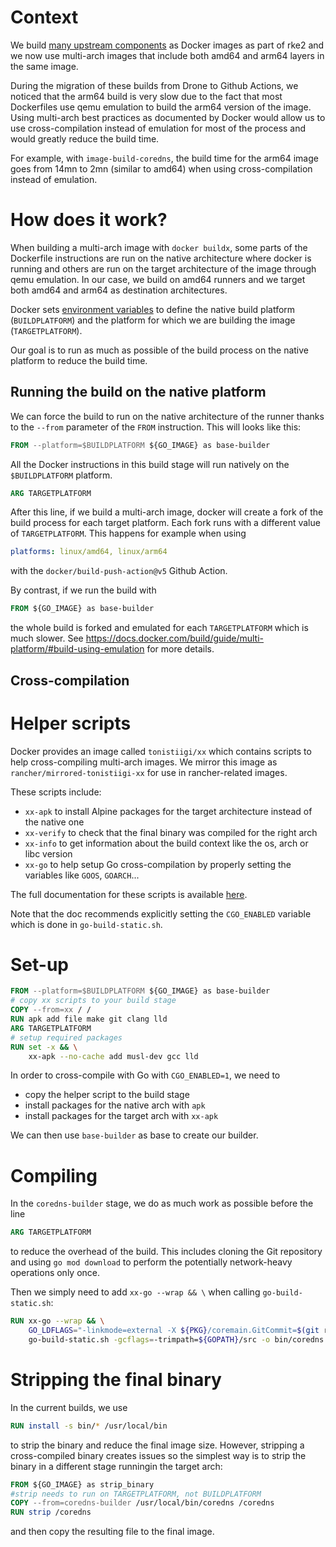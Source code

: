 # Context
We build [many upstream components](https://github.com/rancher/ecm-distro-tools/issues/375) as Docker images as part of rke2 and we now use multi-arch images that include both amd64 and arm64 layers in the same image.

During the migration of these builds from Drone to Github Actions, we noticed that the arm64 build is very slow due to the fact that most Dockerfiles use qemu emulation to build the arm64 version of the image.
Using multi-arch best practices as documented by Docker would allow us to use cross-compilation instead of emulation for most of the process and would greatly reduce the build time.

For example, with `image-build-coredns`, the build time for the arm64 image goes from 14mn to 2mn (similar to amd64) when using cross-compilation instead of emulation.

# How does it work?
When building a multi-arch image with `docker buildx`, some parts of the Dockerfile instructions are run on the native architecture where docker is running
and others are run on the target architecture of the image through qemu emulation.
In our case, we build on amd64 runners and we target both amd64 and arm64 as destination architectures.

Docker sets [environment variables](https://docs.docker.com/reference/dockerfile/#automatic-platform-args-in-the-global-scope) to define the native build platform (`BUILDPLATFORM`) and the platform for which we are building the image (`TARGETPLATFORM`).

Our goal is to run as much as possible of the build process on the native platform to reduce the build time.

## Running the build on the native platform
We can force the build to run on the native architecture of the runner thanks to the `--from` parameter of the `FROM` instruction.
This will looks like this:
```Dockerfile
FROM --platform=$BUILDPLATFORM ${GO_IMAGE} as base-builder
```

All the Docker instructions in this build stage will run natively on the `$BUILDPLATFORM` platform.

```Dockerfile
ARG TARGETPLATFORM
```

After this line, if we build a multi-arch image, docker will create a fork of the build process for each target platform.
Each fork runs with a different value of `TARGETPLATFORM`.
This happens for example when using 
```yaml
platforms: linux/amd64, linux/arm64
```
with the `docker/build-push-action@v5` Github Action.

By contrast, if we run the build with 
```Dockerfile
FROM ${GO_IMAGE} as base-builder
```
the whole build is forked and emulated for each `TARGETPLATFORM` which is much slower.
See https://docs.docker.com/build/guide/multi-platform/#build-using-emulation for more details.

## Cross-compilation
# Helper scripts
Docker provides an image called `tonistiigi/xx` which contains scripts to help cross-compiling multi-arch images.
We mirror this image as `rancher/mirrored-tonistiigi-xx` for use in rancher-related images.

These scripts include:
* `xx-apk` to install Alpine packages for the target architecture instead of the native one
* `xx-verify` to check that the final binary was compiled for the right arch
* `xx-info` to get information about the build context like the os, arch or libc version
* `xx-go` to help setup Go cross-compilation by properly setting the variables like `GOOS`, `GOARCH`...

The full documentation for these scripts is available [here](https://github.com/tonistiigi/xx).

Note that the doc recommends explicitly setting the `CGO_ENABLED` variable which is done in `go-build-static.sh`.

# Set-up
```Dockerfile
FROM --platform=$BUILDPLATFORM ${GO_IMAGE} as base-builder
# copy xx scripts to your build stage
COPY --from=xx / /
RUN apk add file make git clang lld
ARG TARGETPLATFORM
# setup required packages
RUN set -x && \
    xx-apk --no-cache add musl-dev gcc lld 
```

In order to cross-compile with Go with `CGO_ENABLED=1`, we need to
* copy the helper script to the build stage
* install packages for the native arch with `apk`
* install packages for the target arch with `xx-apk`

We can then use `base-builder` as base to create our builder.

# Compiling
In the `coredns-builder` stage, we do as much work as possible before the line
```Dockerfile
ARG TARGETPLATFORM
```
to reduce the overhead of the build.
This includes cloning the Git repository and using `go mod download` to perform the potentially network-heavy operations only once.

Then we simply need to add `xx-go --wrap && \` when calling `go-build-static.sh`:
```Dockerfile
RUN xx-go --wrap && \
    GO_LDFLAGS="-linkmode=external -X ${PKG}/coremain.GitCommit=$(git rev-parse --short HEAD)" \
    go-build-static.sh -gcflags=-trimpath=${GOPATH}/src -o bin/coredns .
```

# Stripping the final binary
In the current builds, we use
```Dockerfile
RUN install -s bin/* /usr/local/bin
```
to strip the binary and reduce the final image size.
However, stripping a cross-compiled binary creates issues so the simplest way is to strip the binary in a different stage runningin the target arch:
```Dockerfile
FROM ${GO_IMAGE} as strip_binary
#strip needs to run on TARGETPLATFORM, not BUILDPLATFORM
COPY --from=coredns-builder /usr/local/bin/coredns /coredns
RUN strip /coredns
```
and then copy the resulting file to the final image.